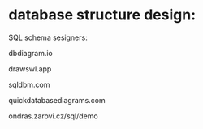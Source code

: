 # database structure design: 

SQL schema sesigners:

dbdiagram.io

drawswl.app

sqldbm.com

quickdatabasediagrams.com

ondras.zarovi.cz/sql/demo


